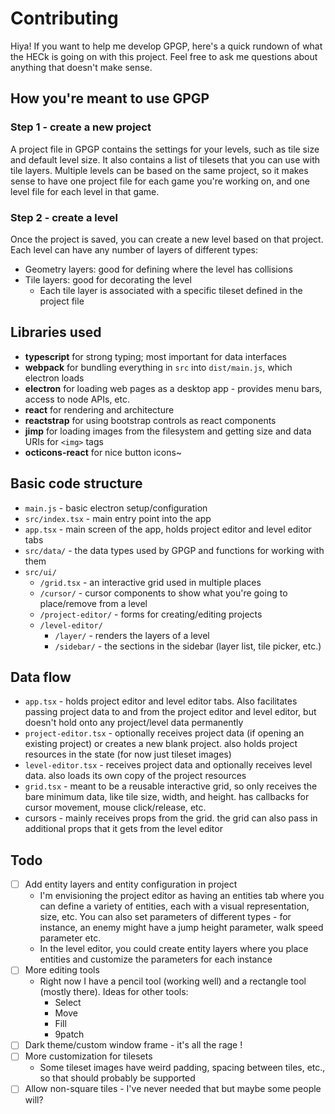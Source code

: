 # Contributing

Hiya! If you want to help me develop GPGP, here's a quick rundown of what the HECk is going on with this project. Feel free to ask me questions about anything that doesn't make sense.

## How you're meant to use GPGP

### Step 1 - create a new project
A project file in GPGP contains the settings for your levels, such as tile size and default level size. It also contains a list of tilesets that you can use with tile layers. Multiple levels can be based on the same project, so it makes sense to have one project file for each game you're working on, and one level file for each level in that game.

### Step 2 - create a level
Once the project is saved, you can create a new level based on that project. Each level can have any number of layers of different types:
- Geometry layers: good for defining where the level has collisions
- Tile layers: good for decorating the level
	- Each tile layer is associated with a specific tileset defined in the project file

## Libraries used
- **typescript** for strong typing; most important for data interfaces
- **webpack** for bundling everything in `src` into `dist/main.js`, which electron loads
- **electron** for loading web pages as a desktop app - provides menu bars, access to node APIs, etc.
- **react** for rendering and architecture
- **reactstrap** for using bootstrap controls as react components
- **jimp** for loading images from the filesystem and getting size and data URIs for `<img>` tags
- **octicons-react** for nice button icons~

## Basic code structure
- `main.js` - basic electron setup/configuration
- `src/index.tsx` - main entry point into the app
- `app.tsx` - main screen of the app, holds project editor and level editor tabs
- `src/data/` - the data types used by GPGP and functions for working with them
- `src/ui/`
	- `/grid.tsx` - an interactive grid used in multiple places
	- `/cursor/` - cursor components to show what you're going to place/remove from a level
	- `/project-editor/` - forms for creating/editing projects
	- `/level-editor/`
		- `/layer/` - renders the layers of a level
		- `/sidebar/` - the sections in the sidebar (layer list, tile picker, etc.)

## Data flow
- `app.tsx` - holds project editor and level editor tabs. Also facilitates passing project data to and from the project editor and level editor, but doesn't hold onto any project/level data permanently
- `project-editor.tsx` - optionally receives project data (if opening an existing project) or creates a new blank project. also holds project resources in the state (for now just tileset images)
- `level-editor.tsx` - receives project data and optionally receives level data. also loads its own copy of the project resources
- `grid.tsx` - meant to be a reusable interactive grid, so only receives the bare minimum data, like tile size, width, and height. has callbacks for cursor movement, mouse click/release, etc.
- cursors - mainly receives props from the grid. the grid can also pass in additional props that it gets from the level editor

## Todo
- [ ] Add entity layers and entity configuration in project
	- I'm envisioning the project editor as having an entities tab where you can define a variety of entities, each with a visual representation, size, etc. You can also set parameters of different types - for instance, an enemy might have a jump height parameter, walk speed parameter etc.
	- In the level editor, you could create entity layers where you place entities and customize the parameters for each instance
- [ ] More editing tools
	- Right now I have a pencil tool (working well) and a rectangle tool (mostly there). Ideas for other tools:
		- Select
		- Move
		- Fill
		- 9patch
- [ ] Dark theme/custom window frame - it's all the rage !
- [ ] More customization for tilesets
	- Some tileset images have weird padding, spacing between tiles, etc., so that should probably be supported
- [ ] Allow non-square tiles - I've never needed that but maybe some people will?
